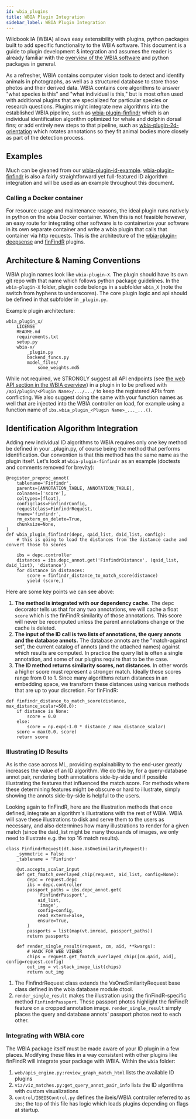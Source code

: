 ```yaml
---
id: wbia_plugins
title: WBIA Plugin Integration
sidebar_label: WBIA Plugin Integration
---
```


Wildbook IA (WBIA) allows easy extensibility with plugins, python packages built to add specific functionality to the WBIA software. This document is a guide to plugin development & integration and assumes the reader is already familiar with the [overview of the WBIA software](wbia_overview.md) and python packages in general.

As a refresher, WBIA contains computer vision tools to detect and identify animals in photographs, as well as a structured database to store those photos and their derived data. WBIA contains core algorithms to answer "what species is this" and "what individual is this," but is most often used with additional plugins that are specialized for particular species or research questions. Plugins might integrate new algorithms into the established WBIA pipeline, such as [wbia-plugin-finfindr](https://github.com/WildMeOrg/wbia-plugin-finfindr) which is an individual identification algorithm optimized for whale and dolphin dorsal fins; or add entirely new steps to that pipeline, such as [wbia-plugin-2d-orientation](https://github.com/WildMeOrg/wbia-plugin-2d-orientation) which rotates annotations so they fit animal bodies more closely as part of the detection process.

## Examples

Much can be gleaned from our [wbia-plugin-id-example](https://github.com/WildMeOrg/wbia-plugin-id-example). [wbia-plugin-finfindr](https://github.com/WildMeOrg/wbia-plugin-finfindr) is also a fairly straightforward yet full-featured ID algorithm integration and will be used as an example throughout this document.

### Calling a Docker container

For resource usage and maintenance reasons, the ideal plugin runs natively in python on the wbia Docker container. When this is not feasible however, an easy route for integrating other software is to containerize your software in its own separate container and write a wbia plugin that calls that container via http requests. This is the architecture of the [wbia-plugin-deepsense](https://github.com/WildMeOrg/wbia-plugin-deepsense) and [finFindR](https://github.com/WildMeOrg/wbia-plugin-finfindr) plugins.

## Architecture & Naming Conventions

WBIA plugin names look like `wbia-plugin-X`. The plugin should have its own git repo with that name which follows python package guidelines. In the `wbia-plugin-X` folder, plugin code belongs in a subfolder `wbia_X` (note the switch from hyphens to underscores). The core plugin logic and api should be defined in that subfolder in `_plugin.py`.

Example plugin architecture:
```
wbia_plugin_x/
    LICENSE
    README.md
    requirements.txt
    setup.py
    wbia-x/
        _plugin.py
        backend_funcs.py
        model_files/
            some_weights.md5
```

While not required, we STRONGLY suggest all API endpoints (see [the web API section in the WBIA overview](wbia_overview#wbia-rest-api)) in a plugin in to be prefixed with `/api/plugin/<Plugin Name>/.../.../` to keep the registered APIs from conflicting.  We also suggest doing the same with your function names as well that are injected into the WBIA controller on load, for example using a function name of `ibs.wbia_plugin_<Plugin Name>_..._...()`.


## Identification Algorithm Integration

Adding new individual ID algorithms to WBIA requires only one key method be defined in your _plugin.py, of course being the method that performs identification. Our convention is that this method has the same name as the plugin itself. Let's look at `wbia-plugin-finfindr` as an example (doctests and comments removed for brevity):
```
@register_preproc_annot(
    tablename='Finfindr',
    parents=[ANNOTATION_TABLE, ANNOTATION_TABLE],
    colnames=['score'],
    coltypes=[float],
    configclass=FinfindrConfig,
    requestclass=FinfindrRequest,
    fname='finfindr',
    rm_extern_on_delete=True,
    chunksize=None,
)
def wbia_plugin_finfindr(depc, qaid_list, daid_list, config):
    # this is going to load the distances from the distance cache and convert those to scores

    ibs = depc.controller
    distances = ibs.depc_annot.get('FinfindrDistance', (qaid_list, daid_list), 'distance')
    for distance in distances:
        score = finfindr_distance_to_match_score(distance)
        yield (score,)
```


Here are some key points we can see above:
1. **The method is integrated with our dependency cache.** The depc decorator tells us that for any two annotations, we will cache a float `score` which is the finFindR similarity of those annotations. This score will never be recomputed unless the parent annotations change or the cache is deleted.
2. **The input of the ID call is two lists of annotations, the query annots and the database annots.** The database annots are the "match-against set", the current catalog of annots (and the attached names) against which results are computed. In practice the query list is often a single annotation, and some of our plugins require that to be the case.
3. **The ID method returns similarity scores, not distances**. In other words a higher score must represent a stronger match. Ideally these scores range from 0 to 1. Since many algorithms return distances in an embedding space, we transform these distances using various methods that are up to your discretion. For finFindR:
```
def finfindr_distance_to_match_score(distance, max_distance_scalar=500.0):
    if distance is None:
        score = 0.0
    else:
        score = np.exp(-1.0 * distance / max_distance_scalar)
    score = max(0.0, score)
    return score
```

### Illustrating ID Results
As is the case across ML, providing explainability to the end-user greatly increases the value of an ID algorithm. We do this by, for a query-database annot pair, rendering both annotations side-by-side and if possible illustrating the features that influenced the match score. For methods where these determining features might be obscure or hard to illustrate, simply showing the annots side-by-side is helpful to the users.

Looking again to finFindR, here are the illustration methods that once defined, integrate an algorithm's illustrations with the rest of WBIA. WBIA will save these illustrations to disk and serve them to the users as necessary, and also determines how many illustrations to render for a given match (since the daid_list might be many thousands of images, we only need to illustrate e.g. the top 16 match results).
```
class FinfindrRequest(dt.base.VsOneSimilarityRequest):
    _symmetric = False
    _tablename = 'Finfindr'

    @ut.accepts_scalar_input
    def get_fmatch_overlayed_chip(request, aid_list, config=None):
        depc = request.depc
        ibs = depc.controller
        passport_paths = ibs.depc_annot.get(
            'FinfindrPassport',
            aid_list,
            'image',
            config=config,
            read_extern=False,
            ensure=True,
        )
        passports = list(map(vt.imread, passport_paths))
        return passports

    def render_single_result(request, cm, aid, **kwargs):
        # HACK FOR WEB VIEWER
        chips = request.get_fmatch_overlayed_chip([cm.qaid, aid], config=request.config)
        out_img = vt.stack_image_list(chips)
        return out_img
```
1. The FinfindrRequest class extends the VsOneSimilarityRequest base class defined in the wbia database module dtool.
2. `render_single_result` makes the illustration using the finFindR-specific method `FinfindrPassport`. These passport photos highlight the finFindR feature on a cropped annotation image. `render_single_result` simply places the query and database annots' passport photos next to each other.


### Integrating with WBIA core
The WBIA package itself must be made aware of your ID plugin in a few places. Modifying these files in a way consistent with other plugins like finFindR will integrate your package with WBIA. Within the `wbia` folder:
1. `web/apis_engine.py:review_graph_match_html` lists the available ID plugins
2. `viz/viz_matches.py:get_query_annot_pair_info` lists the ID algorithms with custom visualizations
3. `control/IBEISControl.py` defines the ibeis/WBIA controller referred to as `ibs`; the top of this file has logic which loads plugins depending on flags at startup.
